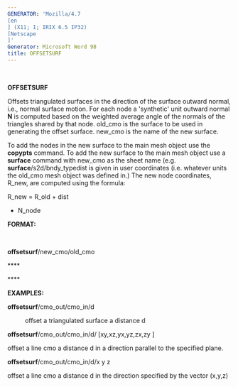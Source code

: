 ```yaml
---
GENERATOR: 'Mozilla/4.7 
[en
] (X11; I; IRIX 6.5 IP32) 
[Netscape
]'
Generator: Microsoft Word 98
title: OFFSETSURF
---
```


 

 **OFFSETSURF**

  Offsets triangulated surfaces in the direction of the surface
  outward normal, i.e., normal surface motion. For each node a
  'synthetic' unit outward normal **N** is computed based on the
  weighted average angle of the normals of the triangles shared by
  that node. old\_cmo is the surface to be used in generating the
  offset surface. new\_cmo is the name of the new surface.

  To add the nodes in the new surface to the main mesh object use the
  **copypts** command. To add the new surface to the main mesh object
  use a **surface** command with new\_cmo as the sheet name (e.g.
  **surface**/s2d/bndy\_typedist is given in user coordinates (i.e.
  whatever units the old\_cmo mesh object was defined in.) The new
  node coordinates, R\_new, are computed using the formula:
 
   R\_new = R\_old + dist 
* N\_node

**FORMAT:**

 

**offsetsurf**/new\_cmo/old\_cmo

**** 

**** 

**EXAMPLES:**

**offsetsurf**/cmo\_out/cmo\_in/d

          offset a triangulated surface a distance d

**offsetsurf**/cmo\_out/cmo\_in/d/
[xy,xz,yx,yz,zx,zy
]

offset a line cmo a distance d in a direction parallel to the specified
plane.

**offsetsurf**/cmo\_out/cmo\_in/d/x y z

offset a line cmo a distance d in the direction specified by the vector
(x,y,z)
